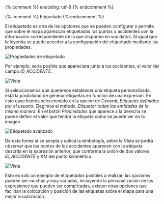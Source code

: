 {% comment %} encoding: utf-8 {% endcomment %}

{% comment %} Etiquetado {% endcomment %}

El etiquetado es otra de las opciones que se pueden configurar y 
permite que sobre el mapa aparezcan etiquetados los puntos o 
accidentes con la información correspondiente de la que disponen 
en sus datos. Al igual que la leyenda se puede acceder a la configuración del etiquetado mediante las propiedades.

![Propiedades de etiquetado](etiquetado_files/propiedades_capa_etiquetado_0.png)

Por ejemplo, sería posible que apareciera junto a los accidentes, 
el valor del campo *ID_ACCIDENTE*.

![Vista](etiquetado_files/vista_0.png)


Si seleccionamos que queremos establecer una etiqueta personalizada, 
está la posibilidad de generar etiquetas en función de una expresión. 
En este caso hemos seleccionado en la opción de *General*, 
*Etiquetas definidas por el usuario*. Elegimos el método, 
*Etiquetar todas las entidades de la misma manera*. En el botón 
*Propiedades* que aparece a la derecha se puede definir el valor 
que tendrá la etiqueta como se puede ver en la imagen.

![Etiquetado avanzado](etiquetado_files/etiquetado_avanzado_0.png)


De esta forma si se acepta y aplica la simbología, sobre la Vista se 
podrá observar  que los puntos de los accidentes aparecen con la 
etiqueta descrita en la expresión anterior, que conforma la unión 
de dos valores *ID_ACCIDENTE* y *KM* del punto kilométrico.

![Vista](etiquetado_files/vista_1.png)

Esto es solo un ejemplo de etiquetados posibles a realizar, las opciones 
pueden ser muchas y muy variadas, incluyendo la personalización de 
las expresiones que pueden ser complicadas, existen otras opciones que 
facilitan la colocación y posición de las etiquetas sobre el mapa para 
una mejor visualización.
